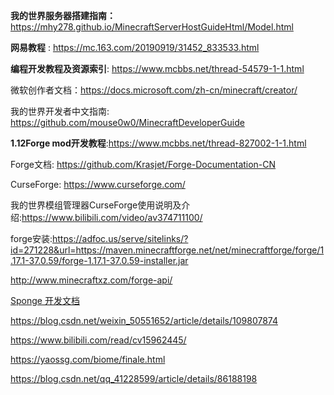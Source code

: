 **我的世界服务器搭建指南：** https://mhy278.github.io/MinecraftServerHostGuideHtml/Model.html

**网易教程** : https://mc.163.com/20190919/31452_833533.html

**编程开发教程及资源索引**: https://www.mcbbs.net/thread-54579-1-1.html

微软创作者文档：https://docs.microsoft.com/zh-cn/minecraft/creator/

我的世界开发者中文指南: https://github.com/mouse0w0/MinecraftDeveloperGuide

**1.12Forge mod开发教程**:https://www.mcbbs.net/thread-827002-1-1.html

Forge文档: https://github.com/Krasjet/Forge-Documentation-CN

CurseForge: https://www.curseforge.com/

我的世界模组管理器CurseForge使用说明及介绍:https://www.bilibili.com/video/av374711100/



forge安装:https://adfoc.us/serve/sitelinks/?id=271228&url=https://maven.minecraftforge.net/net/minecraftforge/forge/1.17.1-37.0.59/forge-1.17.1-37.0.59-installer.jar

http://www.minecraftxz.com/forge-api/



[Sponge 开发文档](https://docs.spongepowered.org/stable/zh-CN/index.html#sponge-documentation)



https://blog.csdn.net/weixin_50551652/article/details/109807874

https://www.bilibili.com/read/cv15962445/

https://yaossg.com/biome/finale.html

https://blog.csdn.net/qq_41228599/article/details/86188198